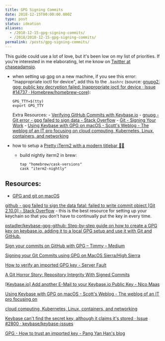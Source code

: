 ```yaml
---
title: GPG Signing Commits
date: 2018-12-15T00:00:00.000Z
type: post
status: ideation
aliases:
  - /2018-12-15-gpg-signing-commits/
  - /2018/2018-12-15-gpg-signing-commits/
permalink: /posts/gpg-signing-commits/
---
```




This guide could use a lot of love, but it's been low on my list of priorities. If you're interested in me elaborating, let me know on [Twitter at chaseadamsio](https://twitter.com/chaseadamsio).

- when setting up gpg on a new machine, if you see this error: "Inappropriate ioctl for device", add this to the `.bashrc` (source: [gnupg2: gpg: public key decryption failed: Inappropriate ioctl for device · Issue #14737 · Homebrew/homebrew-core](https://github.com/Homebrew/homebrew-core/issues/14737)):

    ```shell
    GPG_TTY=$(tty)
    export GPG_TTY
    ```

    Extra Resources:
      - [Verifying GitHub Commits with Keybase.io](https://www.promptworks.com/blog/verifying-github-commits-with-keybase)
      - [gnupg - Git error - gpg failed to sign data - Stack Overflow](https://stackoverflow.com/questions/41052538/git-error-gpg-failed-to-sign-data)
      - [Git - Signing Your Work](https://git-scm.com/book/en/v2/Git-Tools-Signing-Your-Work)
      - [Using Keybase with GPG on macOS - Scott's Weblog - The weblog of an IT pro focusing on cloud computing, Kubernetes, Linux, containers, and networking](https://blog.scottlowe.org/2017/09/06/using-keybase-gpg-macos/)
- how to setup a [Pretty iTerm2 with a modern titlebar 💄💅](https://www.felixjung.io/posts/pretty-iterm2-with-a-modern-titlebar/)
  - build nightly iterm2 in brew:

    ```shell
    tap "homebrew/cask-versions"
    cask "iterm2-nightly"
    ```

## Resources:

- [GPG and git on macOS](https://gist.github.com/danieleggert/b029d44d4a54b328c0bac65d46ba4c65)

[github - gpg failed to sign the data fatal: failed to write commit object [Git 2.10.0] - Stack Overflow](https://stackoverflow.com/questions/39494631/gpg-failed-to-sign-the-data-fatal-failed-to-write-commit-object-git-2-10-0) - this is the best resource for setting up your keychain so that you don't have to continually put the key in every time.

[pstadler/keybase-gpg-github: Step-by-step guide on how to create a GPG key on keybase.io, adding it to a local GPG setup and use it with Git and GitHub.](https://github.com/pstadler/keybase-gpg-github)

[Sign your commits on GitHub with GPG – Timmy – Medium](https://medium.com/@timmywil/sign-your-commits-on-github-with-gpg-566f07762a43)

[Signing your Git Commits using GPG on MacOS Sierra/High Sierra](https://gist.github.com/troyfontaine/18c9146295168ee9ca2b30c00bd1b41e)

[How to verify an imported GPG key - Server Fault](https://serverfault.com/questions/569911/how-to-verify-an-imported-gpg-key)

[A Git Horror Story: Repository Integrity With Signed Commits](https://mikegerwitz.com/papers/git-horror-story)

[[Keybase.io] Add another E-Mail to your Keybase.io Public Key - Nico Maas](https://www.nico-maas.de/?p=1522)

[Using Keybase with GPG on macOS - Scott's Weblog - The weblog of an IT pro focusing on](https://blog.scottlowe.org/2017/09/06/using-keybase-gpg-macos/)

[cloud computing, Kubernetes, Linux, containers, and networking](https://blog.scottlowe.org/2017/09/06/using-keybase-gpg-macos/)

[Keybase can't find the secret key, although it claims it's stored · Issue #2800 · keybase/keybase-issues](https://github.com/keybase/keybase-issues/issues/2800)

[GPG - How to trust an imported key - Pang Yan Han's blog](https://yanhan.github.io/posts/2014-03-04-gpg-how-to-trust-imported-key.html)
